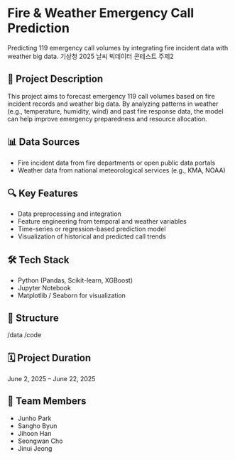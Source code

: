 # Fire & Weather Emergency Call Prediction

Predicting 119 emergency call volumes by integrating fire incident data with weather big data.
기상청 2025 날씨 빅데이터 콘테스트 주제2

## 📌 Project Description

This project aims to forecast emergency 119 call volumes based on fire incident records and weather big data. By analyzing patterns in weather (e.g., temperature, humidity, wind) and past fire response data, the model can help improve emergency preparedness and resource allocation.

## 📊 Data Sources

- Fire incident data from fire departments or open public data portals
- Weather data from national meteorological services (e.g., KMA, NOAA)

## 🔍 Key Features

- Data preprocessing and integration
- Feature engineering from temporal and weather variables
- Time-series or regression-based prediction model
- Visualization of historical and predicted call trends

## 🛠 Tech Stack

- Python (Pandas, Scikit-learn, XGBoost)
- Jupyter Notebook
- Matplotlib / Seaborn for visualization

## 📁 Structure

/data
/code

## 🗓 Project Duration

June 2, 2025 – June 22, 2025

## 👥 Team Members

- Junho Park  
- Sangho Byun  
- Jihoon Han  
- Seongwan Cho  
- Jinui Jeong
